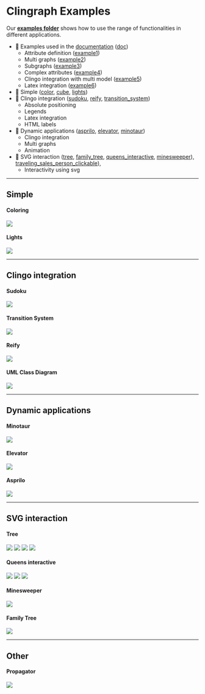 # Clingraph Examples 
Our **[examples folder](.)** shows how to use the range of functionalities in different applications. 

- :turtle: Examples used in the [documentation](https://clingraph.readthedocs.io/en/latest/index.html) ([doc](doc))
  - Attribute definition ([example1](doc/example1))
  - Multi graphs ([example2](doc/example2))
  - Subgraphs ([example3](doc/example3))
  - Complex attributes ([example4](doc/example4))
  - Clingo integration with multi model ([example5](doc/example5))
  - Latex integration ([example6](doc/example6))
- :turtle: Simple ([color](color), [cube](cube), [lights](lights))
- :rabbit2: Clingo integration ([sudoku](sudoku), [reify](reify), [transition_system](transition_system))
  - Absolute positioning
  - Legends
  - Latex integration
  - HTML labels
- :rabbit2: Dynamic applications ([asprilo](asprilo), [elevator](elevator), [minotaur](minotaur))
  - Clingo integration
  - Multi graphs
  - Animation
- :rabbit2: SVG interaction ([tree](tree), [family_tree](family_tree), [queens_interactive](queens_interactive), [minesweeper](minesweeper)),  [traveling_sales_person_clickable](traveling_sales_person_clickable)), 
  - Interactivity using svg

----
## Simple 

#### Coloring
![](./color/default.png)

#### Lights
![](./lights/house_1.png)

----
## Clingo integration 

#### Sudoku
![](./sudoku/model_0.png)

#### Transition System
![](./transition_system/system.png)

#### Reify
![](./reify/theory-label.png)

#### UML Class Diagram
![](./uml_class/default.png)

----
## Dynamic applications

#### Minotaur
![](./minotaur/minotaur.gif)

#### Elevator
![](./elevator/movie.gif)

#### Asprilo
![](./asprilo/movie.gif)

----
## SVG interaction

#### Tree

![](./tree_expandable/1-tree.png) ![](./tree_expandable/2-tree.png) ![](./tree_expandable/3-tree.png) ![](./tree_expandable/4-tree.png)


#### Queens interactive 
![](./queens_interactive/queens-1.png) ![](./queens_interactive/queens-2.png) ![](./queens_interactive/queens-3.png) 

#### Minesweeper
![](./minesweeper/default1.png)

#### Family Tree
![](./family_tree/default.png)

----
## Other

#### Propagator
![](./propagator/movie.gif)

